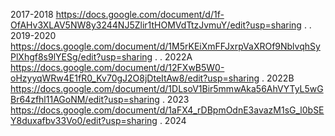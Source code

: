 2017-2018
https://docs.google.com/document/d/1f-OfAHv3XLAV5NW8y3244NJ5Zlir1tHOMVdTtzJvmuY/edit?usp=sharing
.
.
2019-2020
https://docs.google.com/document/d/1M5rKEiXmFFJxrpVaXROf9NblvqhSyPlXhgf8s9lYESg/edit?usp=sharing
.
.
2022A
https://docs.google.com/document/d/12FXwB5W0-oHzyyqWRw4E1fR0_Kv70gJ2O8jDteItAw8/edit?usp=sharing
.
2022B
https://docs.google.com/document/d/1DLsoV1Bir5mmwAka56AhVYTyL5wGBr64zfhl11AGoNM/edit?usp=sharing
.
2023
https://docs.google.com/document/d/1aFX4_rDBpmOdnE3avazM1sG_l0bSEY8duxafbv33Vo0/edit?usp=sharing
.
2024